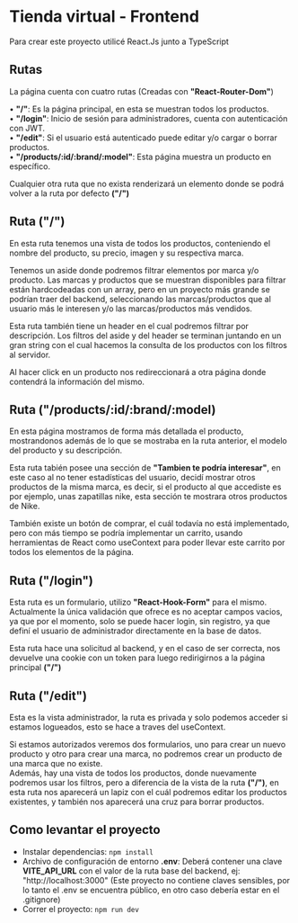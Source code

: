 # Tienda virtual - Frontend

Para crear este proyecto utilicé React.Js junto a TypeScript

## Rutas

La página cuenta con cuatro rutas (Creadas con **"React-Router-Dom"**)

• **"/"**: Es la página principal, en esta se muestran todos los productos.  
• **"/login"**: Inicio de sesión para administradores, cuenta con autenticación con JWT.  
• **"/edit"**: Si el usuario está autenticado puede editar y/o cargar o borrar productos.  
• **"/products/:id/:brand/:model"**: Esta página muestra un producto en específico.

Cualquier otra ruta que no exista renderizará un elemento donde se podrá volver a la ruta por defecto **("/")**

## Ruta ("/")

En esta ruta tenemos una vista de todos los productos, conteniendo el nombre del producto, su precio, imagen y su respectiva marca.

Tenemos un aside donde podremos filtrar elementos por marca y/o producto. Las marcas y productos que se muestran disponibles para filtrar están hardcodeadas con un array, pero en un proyecto más grande se podrían traer del backend, seleccionando las marcas/productos que al usuario más le interesen y/o las marcas/productos más vendidos.

Esta ruta también tiene un header en el cual podremos filtrar por descripción. Los filtros del aside y del header se terminan juntando en un gran string con el cual hacemos la consulta de los productos con los filtros al servidor.

Al hacer click en un producto nos redireccionará a otra página donde contendrá la información del mismo.

## Ruta ("/products/:id/:brand/:model)

En esta página mostramos de forma más detallada el producto, mostrandonos además de lo que se mostraba en la ruta anterior, el modelo del producto y su descripción.

Esta ruta tabién posee una sección de **"Tambien te podría interesar"**, en este caso al no tener estadísticas del usuario, decidí mostrar otros productos de la misma marca, es decir, si el producto al que accediste es por ejemplo, unas zapatillas nike, esta sección te mostrara otros productos de Nike.

También existe un botón de comprar, el cuál todavía no está implementado, pero con más tiempo se podría implementar un carrito, usando herramientas de React como useContext para poder llevar este carrito por todos los elementos de la página.

## Ruta ("/login")

Esta ruta es un formulario, utilizo **"React-Hook-Form"** para el mismo. Actualmente la única validación que ofrece es no aceptar campos vacios, ya que por el momento, solo se puede hacer login, sin registro, ya que definí el usuario de administrador directamente en la base de datos.

Esta ruta hace una solicitud al backend, y en el caso de ser correcta, nos devuelve una cookie con un token para luego redirigirnos a la página principal **("/")**

## Ruta ("/edit")

Esta es la vista administrador, la ruta es privada y solo podemos acceder si estamos logueados, esto se hace a traves del useContext.

Si estamos autorizados veremos dos formularios, uno para crear un nuevo producto y otro para crear una marca, no podremos crear un producto de una marca que no existe.  
Además, hay una vista de todos los productos, donde nuevamente podremos usar los filtros, pero a diferencia de la vista de la ruta **("/")**, en esta ruta nos aparecerá un lapiz con el cuál podremos editar los productos existentes, y también nos aparecerá una cruz para borrar productos.

## Como levantar el proyecto

- Instalar dependencias: `npm install`
- Archivo de configuración de entorno **.env**: Deberá contener una clave **VITE_API_URL** con el valor de la ruta base del backend, ej: "http://localhost:3000" (Este proyecto no contiene claves sensibles, por lo tanto el .env se encuentra público, en otro caso debería estar en el .gitignore)
- Correr el proyecto: `npm run dev`
